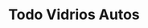 ---
title: "Todo Vidrios Autos"
url: /barrios-unidos/todo-vidrios-autos/
shop: piezas de automóviles
---